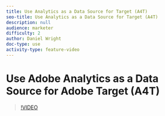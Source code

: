 ```yaml
---
title: Use Analytics as a Data Source for Target (A4T)
seo-title: Use Analytics as a Data Source for Target (A4T)
description: null
audience: marketer
difficulty: 2
author: Daniel Wright
doc-type: use
activity-type: feature-video
---
```


# Use Adobe Analytics as a Data Source for Adobe Target (A4T)

>[!VIDEO](https://video.tv.adobe.com/v/17384/?quality=12)
